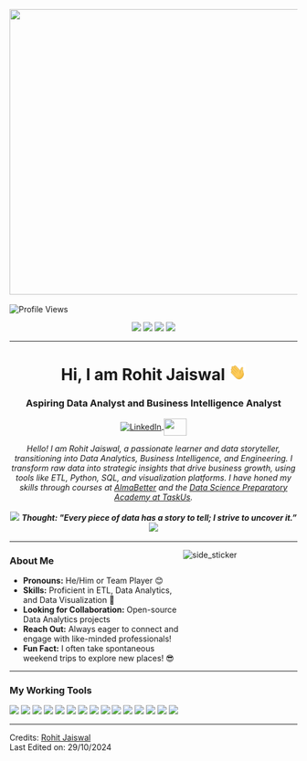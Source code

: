 <p align="center">
  <img src="https://github.com/user-attachments/assets/a17ffe87-6e40-482c-8e0b-308d8a65986d" height="500" width="1000"/>
</p>

<p align="left"> 
  <img src="https://komarev.com/ghpvc/?username=RohitJaiswal01&color=brightgreen" alt="Profile Views" />
</p>

<p align="center">
  <img src="https://img.shields.io/badge/Age-25-blue" />
  <img src="https://img.shields.io/badge/Focus-Data%20Analytics%20&%20Engineering-brightgreen" />
  <img src="https://img.shields.io/badge/Lives-Madhya%20Pradesh-success" />
  <img src="https://img.shields.io/badge/Languages-English%20%26%20Hindi-brightgreen" />
</p>

<hr>

<h1 align="center">Hi, I am Rohit Jaiswal <img src="https://raw.githubusercontent.com/ABSphreak/ABSphreak/master/gifs/Hi.gif" width="30px"></h1>
<h3 align="center">Aspiring Data Analyst and Business Intelligence Analyst</h3>

<p align="center">
  <a href="https://www.linkedin.com/in/rohit-jaiswal01/" target="blank">
    <img align="center" src="https://upload.wikimedia.org/wikipedia/commons/thumb/c/ca/LinkedIn_logo_initials.png/480px-LinkedIn_logo_initials.png" alt="LinkedIn" height="30" width="40" />
  </a>  
  <a href="mailto:rohit787930@gmail.com">
    <img align="center" src="https://seeklogo.com/images/G/gmail-new-2020-logo-32DBE11BB4-seeklogo.com.png" height="30" width="40" />
  </a>
</p>

<p align="center">
  <em>
    Hello! I am Rohit Jaiswal, a passionate learner and data storyteller, transitioning into Data Analytics, Business Intelligence, and Engineering. I transform raw data into strategic insights that drive business growth, using tools like ETL, Python, SQL, and visualization platforms. I have honed my skills through courses at <a href="https://www.almabetter.com/">AlmaBetter</a> and the <a href="https://www.taskus.com/">Data Science Preparatory Academy at TaskUs</a>.
  </em> 
  <br>
  <br>
 <img src="https://media.giphy.com/media/xT9IgzoKnwFNmISR8I/giphy.gif" width="50" /> 
  <b><i align="center">Thought: "Every piece of data has a story to tell; I strive to uncover it.”</i></b> 
  <img src="https://media.giphy.com/media/5X4ZbhRyACarPi4Z8w/giphy.gif" width="50" />
</p>

---

<img align="right" width=200px height=200px alt="side_sticker" src="https://media.giphy.com/media/TEnXkcsHrP4YedChhA/giphy.gif" />

### About Me
- **Pronouns:** He/Him or Team Player 😊
- **Skills:** Proficient in ETL, Data Analytics, and Data Visualization 🥰
- **Looking for Collaboration:** Open-source Data Analytics projects
- **Reach Out:** Always eager to connect and engage with like-minded professionals!
- **Fun Fact:** I often take spontaneous weekend trips to explore new places! 😎

---

### My Working Tools
<p align="left">
  <img height="50" src="https://www.vectorlogo.zone/logos/python/python-icon.svg">
  <img height="50" src="https://www.vectorlogo.zone/logos/numpy/numpy-icon.svg">
  <img height="50" src="https://upload.wikimedia.org/wikipedia/commons/e/ed/Pandas_logo.svg">
  <img height="50" src="https://d3mxt5v3yxgcsr.cloudfront.net/courses/18061/course_18061_image.png">
  <img height="50" src="https://www.vectorlogo.zone/logos/plotly/plotly-icon.svg">
  <img height="50" src="https://seaborn.pydata.org/_images/logo-wide-lightbg.svg">
  <img height="50" src="https://www.vectorlogo.zone/logos/microsoft_powerbi/microsoft_powerbi-icon.svg">
  <img height="50" src="https://img.icons8.com/?size=100&id=9Kvi1p1F0tUo&format=png&color=000000">
  <img height="50" src="https://banner2.cleanpng.com/20180721/goa/kisspng-microsoft-excel-spreadsheet-microsoft-powerpoint-c-alagoas-5b531b2fe89ae2.6018856215321731039528.jpg">
  <img height="50" src="https://static.vecteezy.com/system/resources/thumbnails/000/143/608/small/linear-icons-with-charts-and-statistics.jpg">
  <img height="50" src="https://seeklogo.com/images/S/scikit-learn-logo-8766D07E2E-seeklogo.com.png">
  <img height="50" src="https://www.vectorlogo.zone/logos/mysql/mysql-ar21.svg">
  <img height="50" src="https://raw.githubusercontent.com/valohai/ml-logos/master/scipy.svg">
  <img height="50" src="https://w7.pngwing.com/pngs/968/991/png-transparent-google-colab-logo-tech-companies.png">
  <img height="50" src="https://www.vectorlogo.zone/logos/jupyter/jupyter-ar21.svg">
</p>

---

Credits: [Rohit Jaiswal](https://github.com/RohitJaiswal01)  
Last Edited on: 29/10/2024
